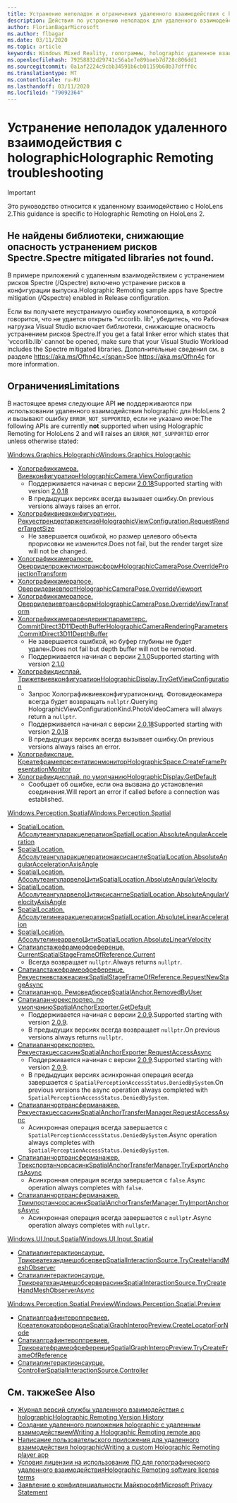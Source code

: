 ```yaml
---
title: Устранение неполадок и ограничения удаленного взаимодействия с holographic
description: Действия по устранению неполадок для удаленного взаимодействия holographic в HoloLens 2.
author: FlorianBagarMicrosoft
ms.author: flbagar
ms.date: 03/11/2020
ms.topic: article
keywords: Windows Mixed Reality, голограммы, holographic удаленное взаимодействие, удаленная визуализация, Сетевая визуализация, HoloLens, удаленные голограммы, устранение неполадок, помощь
ms.openlocfilehash: 79258832d29741c56a1e7e89baeb7d728c806dd1
ms.sourcegitcommit: 0a1af2224c9cbb34591b6cb01159b60b37dfff0c
ms.translationtype: MT
ms.contentlocale: ru-RU
ms.lasthandoff: 03/11/2020
ms.locfileid: "79092364"
---
```

# <a name="holographic-remoting-troubleshooting"></a><span data-ttu-id="27e62-104">Устранение неполадок удаленного взаимодействия с holographic</span><span class="sxs-lookup"><span data-stu-id="27e62-104">Holographic Remoting troubleshooting</span></span>

> [!IMPORTANT]
> <span data-ttu-id="27e62-105">Это руководство относится к удаленному взаимодействию с HoloLens 2.</span><span class="sxs-lookup"><span data-stu-id="27e62-105">This guidance is specific to Holographic Remoting on HoloLens 2.</span></span>

## <a name="spectre-mitigated-libraries-not-found"></a><span data-ttu-id="27e62-106">Не найдены библиотеки, снижающие опасность устранением рисков Spectre.</span><span class="sxs-lookup"><span data-stu-id="27e62-106">Spectre mitigated libraries not found.</span></span>

<span data-ttu-id="27e62-107">В примере приложений с удаленным взаимодействием с устранением рисков Spectre (/Qspectre) включено устранение рисков в конфигурации выпуска.</span><span class="sxs-lookup"><span data-stu-id="27e62-107">Holographic Remoting sample apps have Spectre mitigation (/Qspectre) enabled in Release configuration.</span></span>

<span data-ttu-id="27e62-108">Если вы получаете неустранимую ошибку компоновщика, в которой говорится, что не удается открыть "vccorlib. lib", убедитесь, что Рабочая нагрузка Visual Studio включает библиотеки, снижающие опасность устранением рисков Spectre.</span><span class="sxs-lookup"><span data-stu-id="27e62-108">If you get a fatal linker error which states that 'vccorlib.lib' cannot be opened, make sure that your Visual Studio Workload includes the Spectre mitigated libraries.</span></span> <span data-ttu-id="27e62-109">Дополнительные сведения см. в разделе https://aka.ms/Ofhn4c.</span><span class="sxs-lookup"><span data-stu-id="27e62-109">See https://aka.ms/Ofhn4c for more information.</span></span>

## <a name="limitations"></a><span data-ttu-id="27e62-110">Ограничения</span><span class="sxs-lookup"><span data-stu-id="27e62-110">Limitations</span></span>

<span data-ttu-id="27e62-111">В настоящее время следующие API **не** поддерживаются при использовании удаленного взаимодействия holographic для HoloLens 2 и вызывают ошибку ```ERROR_NOT_SUPPORTED```, если не указано иное:</span><span class="sxs-lookup"><span data-stu-id="27e62-111">The following APIs are currently **not** supported when using Holographic Remoting for HoloLens 2 and will raises an ```ERROR_NOT_SUPPORTED``` error unless otherwise stated:</span></span>

[<span data-ttu-id="27e62-112">Windows.Graphics.Holographic</span><span class="sxs-lookup"><span data-stu-id="27e62-112">Windows.Graphics.Holographic</span></span>](https://docs.microsoft.com/uwp/api/windows.graphics.holographic)

* [<span data-ttu-id="27e62-113">Холографиккамера. Виевконфигуратион</span><span class="sxs-lookup"><span data-stu-id="27e62-113">HolographicCamera.ViewConfiguration</span></span>](https://docs.microsoft.com/uwp/api/windows.graphics.holographic.holographiccamera.viewconfiguration)
  - <span data-ttu-id="27e62-114">Поддерживается начиная с версии [2.0.18](holographic-remoting-version-history.md#v2.0.18)</span><span class="sxs-lookup"><span data-stu-id="27e62-114">Supported starting with version [2.0.18](holographic-remoting-version-history.md#v2.0.18)</span></span>
  - <span data-ttu-id="27e62-115">В предыдущих версиях всегда вызывает ошибку.</span><span class="sxs-lookup"><span data-stu-id="27e62-115">On previous versions always raises an error.</span></span>
* [<span data-ttu-id="27e62-116">Холографиквиевконфигуратион. Рекуестрендертаржетсизе</span><span class="sxs-lookup"><span data-stu-id="27e62-116">HolographicViewConfiguration.RequestRenderTargetSize</span></span>](https://docs.microsoft.com/uwp/api/windows.graphics.holographic.holographicviewconfiguration.requestrendertargetsize#Windows_Graphics_Holographic_HolographicViewConfiguration_RequestRenderTargetSize_Windows_Foundation_Size_)
  - <span data-ttu-id="27e62-117">Не завершается ошибкой, но размер целевого объекта прорисовки не изменится.</span><span class="sxs-lookup"><span data-stu-id="27e62-117">Does not fail, but the render target size will not be changed.</span></span>
* [<span data-ttu-id="27e62-118">Холографиккамерапосе. Оверридепрожектионтрансформ</span><span class="sxs-lookup"><span data-stu-id="27e62-118">HolographicCameraPose.OverrideProjectionTransform</span></span>](https://docs.microsoft.com/uwp/api/windows.graphics.holographic.holographiccamerapose.overrideprojectiontransform)
* [<span data-ttu-id="27e62-119">Холографиккамерапосе. Оверридевиевпорт</span><span class="sxs-lookup"><span data-stu-id="27e62-119">HolographicCameraPose.OverrideViewport</span></span>](https://docs.microsoft.com/uwp/api/windows.graphics.holographic.holographiccamerapose.overrideviewport)
* [<span data-ttu-id="27e62-120">Холографиккамерапосе. Оверридевиевтрансформ</span><span class="sxs-lookup"><span data-stu-id="27e62-120">HolographicCameraPose.OverrideViewTransform</span></span>](https://docs.microsoft.com/uwp/api/windows.graphics.holographic.holographiccamerapose.overrideviewtransform)
* [<span data-ttu-id="27e62-121">Холографиккамерарендерингпараметерс. CommitDirect3D11DepthBuffer</span><span class="sxs-lookup"><span data-stu-id="27e62-121">HolographicCameraRenderingParameters.CommitDirect3D11DepthBuffer</span></span>](https://docs.microsoft.com/uwp/api/windows.graphics.holographic.holographiccamerarenderingparameters.commitdirect3d11depthbuffer#Windows_Graphics_Holographic_HolographicCameraRenderingParameters_CommitDirect3D11DepthBuffer_Windows_Graphics_DirectX_Direct3D11_IDirect3DSurface_)
  - <span data-ttu-id="27e62-122">Не завершается ошибкой, но буфер глубины не будет удален.</span><span class="sxs-lookup"><span data-stu-id="27e62-122">Does not fail but depth buffer will not be remoted.</span></span>
  - <span data-ttu-id="27e62-123">Поддерживается начиная с версии [2.1.0](holographic-remoting-version-history.md#v2.1.0)</span><span class="sxs-lookup"><span data-stu-id="27e62-123">Supported starting with version [2.1.0](holographic-remoting-version-history.md#v2.1.0)</span></span>
* [<span data-ttu-id="27e62-124">Холографикдисплай. Трижетвиевконфигуратион</span><span class="sxs-lookup"><span data-stu-id="27e62-124">HolographicDisplay.TryGetViewConfiguration</span></span>](https://docs.microsoft.com/uwp/api/windows.graphics.holographic.holographicdisplay.trygetviewconfiguration)
  - <span data-ttu-id="27e62-125">Запрос Холографиквиевконфигуратионкинд. Фотовидеокамера всегда будет возвращать ```nullptr```.</span><span class="sxs-lookup"><span data-stu-id="27e62-125">Querying HolographicViewConfigurationKind.PhotoVideoCamera will always return a ```nullptr```.</span></span>
  - <span data-ttu-id="27e62-126">Поддерживается начиная с версии [2.0.18](holographic-remoting-version-history.md#v2.0.18)</span><span class="sxs-lookup"><span data-stu-id="27e62-126">Supported starting with version [2.0.18](holographic-remoting-version-history.md#v2.0.18)</span></span>
  - <span data-ttu-id="27e62-127">В предыдущих версиях всегда вызывает ошибку.</span><span class="sxs-lookup"><span data-stu-id="27e62-127">On previous versions always raises an error.</span></span>
* [<span data-ttu-id="27e62-128">Холографикспаце. Креатефрамепресентатионмонитор</span><span class="sxs-lookup"><span data-stu-id="27e62-128">HolographicSpace.CreateFramePresentationMonitor</span></span>](https://docs.microsoft.com/uwp/api/windows.graphics.holographic.holographicspace.createframepresentationmonitor)
* [<span data-ttu-id="27e62-129">Холографикдисплай. по умолчанию</span><span class="sxs-lookup"><span data-stu-id="27e62-129">HolographicDisplay.GetDefault</span></span>](https://docs.microsoft.com/uwp/api/windows.graphics.holographic.holographicdisplay.getdefault#Windows_Graphics_Holographic_HolographicDisplay_GetDefault)
  - <span data-ttu-id="27e62-130">Сообщает об ошибке, если она вызвана до установления соединения.</span><span class="sxs-lookup"><span data-stu-id="27e62-130">Will report an error if called before a connection was established.</span></span>


[<span data-ttu-id="27e62-131">Windows.Perception.Spatial</span><span class="sxs-lookup"><span data-stu-id="27e62-131">Windows.Perception.Spatial</span></span>](https://docs.microsoft.com/uwp/api/windows.perception.spatial)

* [<span data-ttu-id="27e62-132">SpatialLocation. Абсолутеангуларакцелератион</span><span class="sxs-lookup"><span data-stu-id="27e62-132">SpatialLocation.AbsoluteAngularAcceleration</span></span>](https://docs.microsoft.com/uwp/api/windows.perception.spatial.spatiallocation.absoluteangularacceleration)
* [<span data-ttu-id="27e62-133">SpatialLocation. Абсолутеангуларакцелератионаксисангле</span><span class="sxs-lookup"><span data-stu-id="27e62-133">SpatialLocation.AbsoluteAngularAccelerationAxisAngle</span></span>](https://docs.microsoft.com/uwp/api/windows.perception.spatial.spatiallocation.absoluteangularaccelerationaxisangle)
* [<span data-ttu-id="27e62-134">SpatialLocation. АбсолутеангуларвелоЦити</span><span class="sxs-lookup"><span data-stu-id="27e62-134">SpatialLocation.AbsoluteAngularVelocity</span></span>](https://docs.microsoft.com/uwp/api/windows.perception.spatial.spatiallocation.absoluteangularvelocity)
* [<span data-ttu-id="27e62-135">SpatialLocation. АбсолутеангуларвелоЦитяксисангле</span><span class="sxs-lookup"><span data-stu-id="27e62-135">SpatialLocation.AbsoluteAngularVelocityAxisAngle</span></span>](https://docs.microsoft.com/uwp/api/windows.perception.spatial.spatiallocation.absoluteangularvelocityaxisangle)
* [<span data-ttu-id="27e62-136">SpatialLocation. Абсолутелинеаракцелератион</span><span class="sxs-lookup"><span data-stu-id="27e62-136">SpatialLocation.AbsoluteLinearAcceleration</span></span>](https://docs.microsoft.com/uwp/api/windows.perception.spatial.spatiallocation.absolutelinearacceleration)
* [<span data-ttu-id="27e62-137">SpatialLocation. АбсолутелинеарвелоЦити</span><span class="sxs-lookup"><span data-stu-id="27e62-137">SpatialLocation.AbsoluteLinearVelocity</span></span>](https://docs.microsoft.com/uwp/api/windows.perception.spatial.spatiallocation.absolutelinearvelocity)
* [<span data-ttu-id="27e62-138">Спатиалстажефрамеофреференце. Current</span><span class="sxs-lookup"><span data-stu-id="27e62-138">SpatialStageFrameOfReference.Current</span></span>](https://docs.microsoft.com/uwp/api/windows.perception.spatial.spatialstageframeofreference.current)
  - <span data-ttu-id="27e62-139">Всегда возвращает ```nullptr```.</span><span class="sxs-lookup"><span data-stu-id="27e62-139">Always returns ```nullptr```.</span></span>
* [<span data-ttu-id="27e62-140">Спатиалстажефрамеофреференце. Рекуестневстажеасинк</span><span class="sxs-lookup"><span data-stu-id="27e62-140">SpatialStageFrameOfReference.RequestNewStageAsync</span></span>](https://docs.microsoft.com/uwp/api/windows.perception.spatial.spatialstageframeofreference.requestnewstageasync)
* [<span data-ttu-id="27e62-141">Спатиаланчор. Ремоведбюсер</span><span class="sxs-lookup"><span data-stu-id="27e62-141">SpatialAnchor.RemovedByUser</span></span>](https://docs.microsoft.com/uwp/api/windows.perception.spatial.spatialanchor.removedbyuser)
* [<span data-ttu-id="27e62-142">Спатиаланчорекспортер. по умолчанию</span><span class="sxs-lookup"><span data-stu-id="27e62-142">SpatialAnchorExporter.GetDefault</span></span>](https://docs.microsoft.com/uwp/api/windows.perception.spatial.spatialanchorexporter.getdefault
)
  - <span data-ttu-id="27e62-143">Поддерживается начиная с версии [2.0.9](holographic-remoting-version-history.md#v2.0.9).</span><span class="sxs-lookup"><span data-stu-id="27e62-143">Supported starting with version [2.0.9](holographic-remoting-version-history.md#v2.0.9).</span></span> 
  - <span data-ttu-id="27e62-144">В предыдущих версиях всегда возвращает ```nullptr```.</span><span class="sxs-lookup"><span data-stu-id="27e62-144">On previous versions always returns ```nullptr```.</span></span> 
* [<span data-ttu-id="27e62-145">Спатиаланчорекспортер. Рекуестакцессасинк</span><span class="sxs-lookup"><span data-stu-id="27e62-145">SpatialAnchorExporter.RequestAccessAsync</span></span>](https://docs.microsoft.com/uwp/api/windows.perception.spatial.spatialanchorexporter.requestaccessasync
)
  - <span data-ttu-id="27e62-146">Поддерживается начиная с версии [2.0.9](holographic-remoting-version-history.md#v2.0.9).</span><span class="sxs-lookup"><span data-stu-id="27e62-146">Supported starting with version [2.0.9](holographic-remoting-version-history.md#v2.0.9).</span></span> 
  - <span data-ttu-id="27e62-147">В предыдущих версиях асинхронная операция всегда завершается с ```SpatialPerceptionAccessStatus.DeniedBySystem```.</span><span class="sxs-lookup"><span data-stu-id="27e62-147">On previous versions the async operation always completed with ```SpatialPerceptionAccessStatus.DeniedBySystem```.</span></span>
* [<span data-ttu-id="27e62-148">Спатиаланчортрансферманажер. Рекуестакцессасинк</span><span class="sxs-lookup"><span data-stu-id="27e62-148">SpatialAnchorTransferManager.RequestAccessAsync</span></span>](https://docs.microsoft.com/uwp/api/windows.perception.spatial.spatialanchortransfermanager.requestaccessasync#Windows_Perception_Spatial_SpatialAnchorTransferManager_RequestAccessAsync)
  - <span data-ttu-id="27e62-149">Асинхронная операция всегда завершается с ```SpatialPerceptionAccessStatus.DeniedBySystem```.</span><span class="sxs-lookup"><span data-stu-id="27e62-149">Async operation always completes with ```SpatialPerceptionAccessStatus.DeniedBySystem```.</span></span>
* [<span data-ttu-id="27e62-150">Спатиаланчортрансферманажер. Трекспортанчорсасинк</span><span class="sxs-lookup"><span data-stu-id="27e62-150">SpatialAnchorTransferManager.TryExportAnchorsAsync</span></span>](https://docs.microsoft.com/uwp/api/windows.perception.spatial.spatialanchortransfermanager.tryexportanchorsasync#Windows_Perception_Spatial_SpatialAnchorTransferManager_TryExportAnchorsAsync_Windows_Foundation_Collections_IIterable_Windows_Foundation_Collections_IKeyValuePair_System_String_Windows_Perception_Spatial_SpatialAnchor___Windows_Storage_Streams_IOutputStream_)
  - <span data-ttu-id="27e62-151">Асинхронная операция всегда завершается с ```false```.</span><span class="sxs-lookup"><span data-stu-id="27e62-151">Async operation always completes with ```false```.</span></span>
* [<span data-ttu-id="27e62-152">Спатиаланчортрансферманажер. Тримпортанчорсасинк</span><span class="sxs-lookup"><span data-stu-id="27e62-152">SpatialAnchorTransferManager.TryImportAnchorsAsync</span></span>](https://docs.microsoft.com/uwp/api/windows.perception.spatial.spatialanchortransfermanager.tryimportanchorsasync
)
  - <span data-ttu-id="27e62-153">Асинхронная операция всегда завершается с ```nullptr```.</span><span class="sxs-lookup"><span data-stu-id="27e62-153">Async operation always completes with ```nullptr```.</span></span>

[<span data-ttu-id="27e62-154">Windows.UI.Input.Spatial</span><span class="sxs-lookup"><span data-stu-id="27e62-154">Windows.UI.Input.Spatial</span></span>](https://docs.microsoft.com/uwp/api/windows.ui.input.spatial)

* [<span data-ttu-id="27e62-155">Спатиалинтерактионсаурце. Трикреатехандмешобсервер</span><span class="sxs-lookup"><span data-stu-id="27e62-155">SpatialInteractionSource.TryCreateHandMeshObserver</span></span>](https://docs.microsoft.com/uwp/api/windows.ui.input.spatial.spatialinteractionsource.trycreatehandmeshobserver#Windows_UI_Input_Spatial_SpatialInteractionSource_TryCreateHandMeshObserver)
* [<span data-ttu-id="27e62-156">Спатиалинтерактионсаурце. Трикреатехандмешобсерверасинк</span><span class="sxs-lookup"><span data-stu-id="27e62-156">SpatialInteractionSource.TryCreateHandMeshObserverAsync</span></span>](https://docs.microsoft.com/uwp/api/windows.ui.input.spatial.spatialinteractionsource.trycreatehandmeshobserverasync)

[<span data-ttu-id="27e62-157">Windows.Perception.Spatial.Preview</span><span class="sxs-lookup"><span data-stu-id="27e62-157">Windows.Perception.Spatial.Preview</span></span>](https://docs.microsoft.com/uwp/api/windows.perception.spatial.preview)

* [<span data-ttu-id="27e62-158">Спатиалграфинтероппревиев. Креателокаторфорноде</span><span class="sxs-lookup"><span data-stu-id="27e62-158">SpatialGraphInteropPreview.CreateLocatorForNode</span></span>](https://docs.microsoft.com/uwp/api/windows.perception.spatial.preview.spatialgraphinteroppreview.createlocatorfornode)
* [<span data-ttu-id="27e62-159">Спатиалграфинтероппревиев. Трикреатефрамеофреференце</span><span class="sxs-lookup"><span data-stu-id="27e62-159">SpatialGraphInteropPreview.TryCreateFrameOfReference</span></span>](https://docs.microsoft.com/uwp/api/windows.perception.spatial.preview.spatialgraphinteroppreview.trycreateframeofreference)
* [<span data-ttu-id="27e62-160">Спатиалинтерактионсаурце. Controller</span><span class="sxs-lookup"><span data-stu-id="27e62-160">SpatialInteractionSource.Controller</span></span>](https://docs.microsoft.com/uwp/api/windows.ui.input.spatial.spatialinteractionsource.controller#Windows_UI_Input_Spatial_SpatialInteractionSource_Controller)

## <a name="see-also"></a><span data-ttu-id="27e62-161">См. также</span><span class="sxs-lookup"><span data-stu-id="27e62-161">See Also</span></span>
* [<span data-ttu-id="27e62-162">Журнал версий службы удаленного взаимодействия с holographic</span><span class="sxs-lookup"><span data-stu-id="27e62-162">Holographic Remoting Version History</span></span>](holographic-remoting-version-history.md)
* [<span data-ttu-id="27e62-163">Создание удаленного приложения holographic с удаленным взаимодействием</span><span class="sxs-lookup"><span data-stu-id="27e62-163">Writing a Holographic Remoting remote app</span></span>](holographic-remoting-create-host.md)
* [<span data-ttu-id="27e62-164">Написание пользовательского приложения для удаленного взаимодействия holographic</span><span class="sxs-lookup"><span data-stu-id="27e62-164">Writing a custom Holographic Remoting player app</span></span>](holographic-remoting-create-player.md)
* [<span data-ttu-id="27e62-165">Условия лицензии на использование ПО для голографического удаленного взаимодействия</span><span class="sxs-lookup"><span data-stu-id="27e62-165">Holographic Remoting software license terms</span></span>](https://docs.microsoft.com/legal/mixed-reality/microsoft-holographic-remoting-software-license-terms)
* [<span data-ttu-id="27e62-166">Заявление о конфиденциальности Майкрософт</span><span class="sxs-lookup"><span data-stu-id="27e62-166">Microsoft Privacy Statement</span></span>](https://go.microsoft.com/fwlink/?LinkId=521839)
